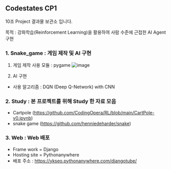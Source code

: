 ## Codestates CP1

10조 Project 결과물 보관소 입니다.

목적 : 강화학습(Reinforcement Learning)을 활용하여 사람 수준에 근접한 AI Agent 구현

### 1. Snake_game : 게임 제작 및 AI 구현
  1) 게임 제작 사용 모듈 : pygame
   ![image](https://user-images.githubusercontent.com/89177051/189459365-43acf3e1-fee0-43ac-b384-b100fb1d054e.png)

  2) AI 구현
  - 사용 알고리즘 : DQN (Deep Q-Network) with CNN  

### 2. Study : 본 프로젝트를 위해 Study 한 자료 모음
  - Cartpole (https://github.com/CodingOpera/RL/blob/main/CartPole-v0.ipynb)
  - snake game (https://github.com/henniedeharder/snake)

### 3. Web : Web 배포
  - Frame work = Django
  - Hosting site = Pythonanywhere
  - 배포 주소 : https://ykseo.pythonanywhere.com/djangotube/
